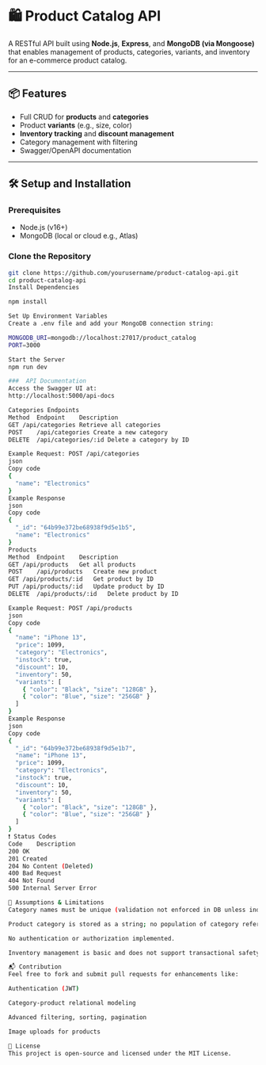 # 🛍️ Product Catalog API

A RESTful API built using **Node.js**, **Express**, and **MongoDB (via Mongoose)** that enables management of products, categories, variants, and inventory for an e-commerce product catalog.

---

## 📦 Features

- Full CRUD for **products** and **categories**
- Product **variants** (e.g., size, color)
- **Inventory tracking** and **discount management**
- Category management with filtering
- Swagger/OpenAPI documentation

---

## 🛠️ Setup and Installation

### Prerequisites

- Node.js (v16+)
- MongoDB (local or cloud e.g., Atlas)

### Clone the Repository

```bash
git clone https://github.com/yourusername/product-catalog-api.git
cd product-catalog-api
Install Dependencies

npm install

Set Up Environment Variables
Create a .env file and add your MongoDB connection string:

MONGODB_URI=mongodb://localhost:27017/product_catalog
PORT=3000

Start the Server
npm run dev

###  API Documentation
Access the Swagger UI at: 
http://localhost:5000/api-docs

Categories Endpoints
Method	Endpoint	Description
GET	/api/categories	Retrieve all categories
POST	/api/categories	Create a new category
DELETE	/api/categories/:id	Delete a category by ID

Example Request: POST /api/categories
json
Copy code
{
  "name": "Electronics"
}
Example Response
json
Copy code
{
  "_id": "64b99e372be68938f9d5e1b5",
  "name": "Electronics"
}
Products
Method	Endpoint	Description
GET	/api/products	Get all products
POST	/api/products	Create new product
GET	/api/products/:id	Get product by ID
PUT	/api/products/:id	Update product by ID
DELETE	/api/products/:id	Delete product by ID

Example Request: POST /api/products
json
Copy code
{
  "name": "iPhone 13",
  "price": 1099,
  "category": "Electronics",
  "instock": true,
  "discount": 10,
  "inventory": 50,
  "variants": [
    { "color": "Black", "size": "128GB" },
    { "color": "Blue", "size": "256GB" }
  ]
}
Example Response
json
Copy code
{
  "_id": "64b99e372be68938f9d5e1b7",
  "name": "iPhone 13",
  "price": 1099,
  "category": "Electronics",
  "instock": true,
  "discount": 10,
  "inventory": 50,
  "variants": [
    { "color": "Black", "size": "128GB" },
    { "color": "Blue", "size": "256GB" }
  ]
}
❗ Status Codes
Code	Description
200	OK
201	Created
204	No Content (Deleted)
400	Bad Request
404	Not Found
500	Internal Server Error

🚧 Assumptions & Limitations
Category names must be unique (validation not enforced in DB unless indexed).

Product category is stored as a string; no population of category references.

No authentication or authorization implemented.

Inventory management is basic and does not support transactional safety for large-scale concurrency.

📬 Contribution
Feel free to fork and submit pull requests for enhancements like:

Authentication (JWT)

Category-product relational modeling

Advanced filtering, sorting, pagination

Image uploads for products

📄 License
This project is open-source and licensed under the MIT License.